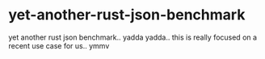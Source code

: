 # yet-another-rust-json-benchmark
yet another rust json benchmark.. yadda yadda.. this is really focused on a recent use case for us..  ymmv
